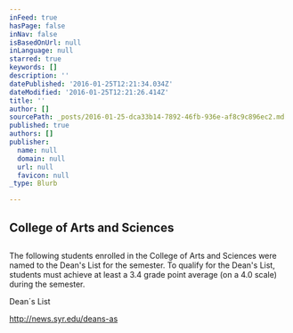 ```yaml
---
inFeed: true
hasPage: false
inNav: false
isBasedOnUrl: null
inLanguage: null
starred: true
keywords: []
description: ''
datePublished: '2016-01-25T12:21:34.034Z'
dateModified: '2016-01-25T12:21:26.414Z'
title: ''
author: []
sourcePath: _posts/2016-01-25-dca33b14-7892-46fb-936e-af8c9c896ec2.md
published: true
authors: []
publisher:
  name: null
  domain: null
  url: null
  favicon: null
_type: Blurb

---
```

## College of Arts and Sciences

## 

The following students enrolled in the College of Arts and Sciences were named to the Dean's List for the semester. To qualify for the Dean's List, students must achieve at least a 3.4 grade point average (on a 4.0 scale) during the semester.

Dean´s List 

http://news.syr.edu/deans-as